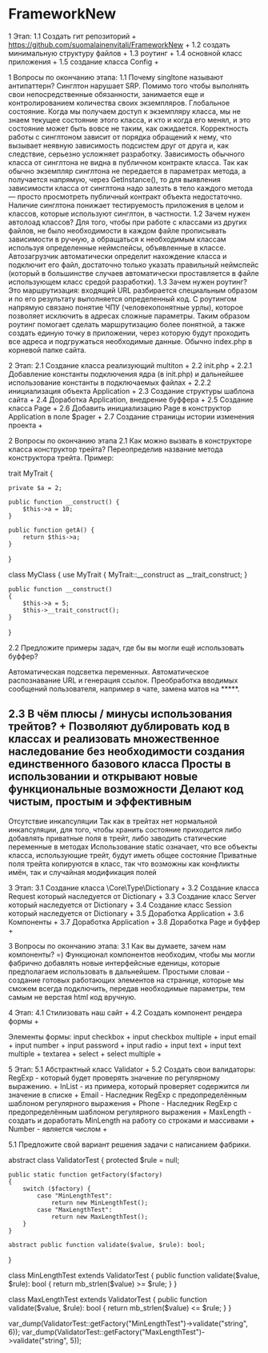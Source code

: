 # FrameworkNew
1 Этап: 
1.1 Создать гит репозиторий + https://github.com/suomalainenvitali/FrameworkNew +
1.2 создать минимальную структуру файлов + 
1.3 роутинг + 
1.4 основной класс приложения + 
1.5 создание класса Config +

1 Вопросы по окончанию этапа: 
1.1 Почему singltone называют антипаттерн? Синглтон нарушает SRP. Помимо того чтобы выполнять свои непосредственные обязанности, занимается еще и контролированием количества своих экземпляров. Глобальное состояние. Когда мы получаем доступ к экземпляру класса, мы не знаем текущее состояние этого класса, и кто и когда его менял, и это состояние может быть вовсе не таким, как ожидается. Корректность работы с синглтоном зависит от порядка обращений к нему, что вызывает неявную зависимость подсистем друг от друга и, как следствие, серьезно усложняет разработку. Зависимость обычного класса от синглтона не видна в публичном контракте класса. Так как обычно экземпляр синглтона не передается в параметрах метода, а получается напрямую, через GetInstance(), то для выявления зависимости класса от синглтона надо залезть в тело каждого метода — просто просмотреть публичный контракт объекта недостаточно. Наличие синглтона понижает тестируемость приложения в целом и классов, которые используют синглтон, в частности. 
1.2 Зачем нужен автолоад классов? Для того, чтобы при работе с классами из других файлов, не было необходимости в каждом файле прописывать зависимости в ручную, а обращаться к необходимым классам используя определенные неймспейсы, объявленные в классе. Автозагрузчик автоматически определит нахождение класса и подключит его файл, достаточно только указать правильный неймспейс (который в большинстве случаев автоматически проставляется в файле использующем класс средой разработки). 
1.3 Зачем нужен роутинг? Это маршрутизация: входящий URL разбирается специальным образом и по его результату выполняется определенный код. С роутингом напрямую связано понятие ЧПУ (человекопонятные урлы), которое позволяет исключить в адресах сложные параметры. Таким образом роутинг помогает сделать маршрутизацию более понятной, а также создать единую точку в приложении, через которую будут проходить все адреса и подгружаться необходимые данные. Обычно index.php в корневой папке сайта.

2 Этап: 
2.1 Создание класса реализующий multiton + 
2.2 init.php + 
2.2.1 Добавление константы подключения ядра (в init.php) и дальнейшее использование константы в подключаемых файлах + 
2.2.2 инициализация объекта Application + 
2.3 Создание структуры шаблона сайта + 
2.4 Доработка Application, внедрение буффера + 
2.5 Создание класса Page + 
2.6 Добавить инициализацию Page в конструктор Application в поле $pager + 
2.7 Создание страницы истории изменения проекта +


2 Вопросы по окончанию этапа 2.1 Как можно вызвать в конструкторе класса конструктор трейта? Переопределив название метода конструктора трейта. Пример: 

trait MyTrait { 
    
    private $a = 2;

    public function __construct() {
        $this->a = 10;
    }

    public function getA() {
        return $this->a;
    }
}

class MyClass { 
    use MyTrait { 
        MyTrait::__construct as __trait_construct; 
    }

    public function __construct()
    {
        $this->a = 5;
        $this->__trait_construct();
    }
} 

2.2 Предложите примеры задач, где бы вы могли ещё использовать буффер?

Aвтоматическая подсветка переменных.
Автоматическое распознавание URL и генерация ссылок.
Преобработка вводимых сообщений пользователя, например в чате, замена матов на *****.

2.3 В чём плюсы / минусы использования трейтов?
+
Позволяют дублировать код в классах и реализовать множественное наследование без необходимости создания единственного базового класса
Просты в использовании и открывают новые функциональные возможности
Делают код чистым, простым и эффективным
-
Отсутствие инкапсуляции
Так как в трейтах нет нормальной инкапсуляции, для того, чтобы хранить состояние приходится либо добавлять приватные поля в трейт, либо заводить статические переменные в методах
Использование static означает, что все объекты класса, использующие трейт, будут иметь общее состояние
Приватные поля трейта копируются в класс, так что возможны как конфликты имён, так и случайная модификация полей


3 Этап: 
3.1 Создание класса \Core\Type\Dictionary + 
3.2 Создание класса Request который наследуется от Dictionary + 
3.3 Создание класс Server который наследуется от Dictionary + 
3.4 Создание класс Session который наследуется от Dictionary + 
3.5 Доработка Application + 
3.6 Компоненты + 
3.7 Доработка Application + 
3.8 Доработка Page и буффер +

3 Вопросы по окончанию этапа: 
3.1 Как вы думаете, зачем нам компоненты? =) 
Функционал компонентов необходим, чтобы мы могли фабрично добавлять новые интерфейсные еденицы, которые предполагаем использовать в дальнейшем. 
Простыми словаи - создание готовых работающих элементов на странице, которые мы сможем всегда подключить, передав необходимые параметры, тем самым не верстая html код вручную.

4 Этап: 
4.1 Стилизовать наш сайт + 
4.2 Создать компонент рендера формы +

Элементы формы: 
input checkbox + 
input checkbox multiple + 
input email + 
input number + 
input password + 
input radio + 
input text + 
input text multiple + 
textarea + select + 
select multiple +

5 Этап: 
5.1 Абстрактный класс Validator + 
5.2 Создать свои валидаторы:
RegExp - который будет проверять значение по регулярному выражению. + 
InList - из примера, который проверяет содержится ли значение в списке + 
Email - Наследник RegExp с предопределённым шаблоном регулярного выражения + 
Phone - Наследник RegExp с предопределённым шаблоном регулярного выражения +
MaxLength - создать и доработать MinLength на работу со строками и массивами + 
Number - является числом +

5.1 Предложите свой вариант решения задачи с написанием фабрики.

abstract class ValidatorTest { 
    protected $rule = null;

    public static function getFactory($factory)
    {
        switch ($factory) {
            case "MinLengthTest":
                return new MinLengthTest();
            case "MaxLengthTest":
                return new MaxLengthTest();
        }
    }

    abstract public function validate($value, $rule): bool;
}

class MinLengthTest extends ValidatorTest { 
    public function validate($value, $rule): bool { 
        return mb_strlen($value) >= $rule; 
    } 
}

class MaxLengthTest extends ValidatorTest {
    public function validate($value, $rule): bool {
        return mb_strlen($value) <= $rule;
    }
}

var_dump(ValidatorTest::getFactory("MinLengthTest")->validate("string", 6)); 
var_dump(ValidatorTest::getFactory("MaxLengthTest")->validate("string", 5));